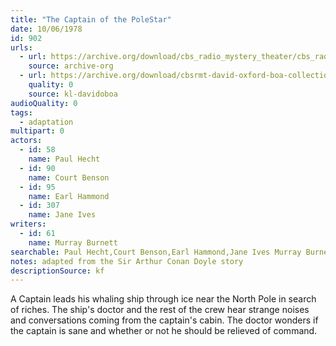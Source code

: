 ```yaml
---
title: "The Captain of the PoleStar"
date: 10/06/1978
id: 902
urls: 
  - url: https://archive.org/download/cbs_radio_mystery_theater/cbs_radio_mystery_theater-0901-0950.zip/cbs_radio_mystery_theater-0901-0950%2Fcbsrmt_0902_the_captain_of_the_polestar.mp3
    source: archive-org
  - url: https://archive.org/download/cbsrmt-david-oxford-boa-collection/CBSRMT-781006-0902-The-Captain-of-the-Polestar-(128-48)_WBBM-JE-{BoA}.mp3
    quality: 0
    source: kl-davidoboa
audioQuality: 0
tags: 
  - adaptation
multipart: 0
actors:  
  - id: 58
    name: Paul Hecht  
  - id: 90
    name: Court Benson  
  - id: 95
    name: Earl Hammond  
  - id: 307
    name: Jane Ives
writers:  
  - id: 61
    name: Murray Burnett
searchable: Paul Hecht,Court Benson,Earl Hammond,Jane Ives Murray Burnett
notes: adapted from the Sir Arthur Conan Doyle story
descriptionSource: kf
---
```

A Captain leads his whaling ship through ice near the North Pole in search of riches. The ship's doctor and the rest of the crew hear strange noises and conversations coming from the captain's cabin. The doctor wonders if the captain is sane and whether or not he should be relieved of command.